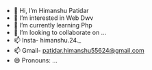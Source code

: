 - 👋 Hi, I’m Himanshu Patidar
- 👀 I’m interested in Web Dwv
- 🌱 I’m currently learning Php
- 💞️ I’m looking to collaborate on ...
- 📫 Insta- himanshu.24._
- 📫 Gmail- patidar.himanshu55624@gmail.com
-  😄 Pronouns: ...

<!---
Himanshu5624/Himanshu5624 is a ✨ special ✨ repository because its `README.md` (this file) appears on your GitHub profile.
You can click the Preview link to take a look at your changes.
--->
